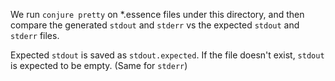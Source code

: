 We run `conjure pretty` on *.essence files under this directory, and then
compare the generated `stdout` and `stderr` vs the expected `stdout` and
`stderr` files.

Expected `stdout` is saved as `stdout.expected`. If the file doesn't exist, `stdout` is expected to be empty. (Same for `stderr`)

